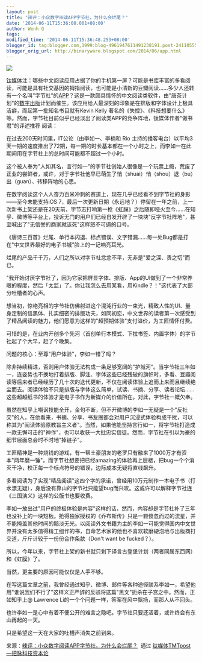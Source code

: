 ```yaml
---
layout: post
title: "辣评：小众数字阅读APP字节社，为什么会烂尾？"
date: '2014-06-11T15:36:00.001+08:00'
author: Wenh Q
tags:
modified_time: '2014-06-11T15:36:48.253+08:00'
blogger_id: tag:blogger.com,1999:blog-4961947611491238191.post-241105555444920652
blogger_orig_url: http://binaryware.blogspot.com/2014/06/app.html
---
```


![](https://images-blogger-opensocial.googleusercontent.com/gadgets/proxy?url=http%3A%2F%2Fwww.tmtpost.com%2Fwp-content%2Fuploads%2F2014%2F06%2F140238081042-560x337.png&container=blogger&gadget=a&rewriteMime=image%2F*)

[钛媒体](http://www.tmtpost.com/)注：哪些中文阅读应用占据了你的手机第一屏？可能是书库丰富的多看阅读，可能是具有社交基因的拇指阅读，也可能是小清新的豆瓣阅读......多少人还转有一个名叫"字节社"的[APP](http://www.tmtpost.com/tag/app)？这是一款颇具情怀的中文阅读类软件，由"唐茶计划"的[数字出版](http://www.tmtpost.com/tag/digitalpublishing)计划而催生。该应用给人最深刻的印象是在排版和字体设计上极具洁癖，而起第一批知名书目就有Kevin
Kelly
著名的《失控》、《科技想要什么》等。然而，字节社目前似乎已经淡出了阅读类APP的竞争阵地，钛媒体作者"做书君"的评述推荐
阅读：



在过去200天时间里，IT公论（由李如一、李楠和 Rio
主持的播客电台）以平均3天一期的速度推出了72期，每一期的时长基本都在一个小时之上，而李如一在此期间用在字节社上的总时间可能都不超过一个小时。

这个被人奉为"人如其名，言行如一"的字节社创始人很像是一个玩票上瘾，荒废了正业的尝鲜者，或许，对于字节社他早已萌生了悄（shuai）悄（shou）退（bu）出（guan）、转移阵地的心思。

在数字阅读这个人人奋力百米冲刺的赛道上，现在几乎已经看不到字节社的身影——至今未能支持iOS
7，最后一次更新日期（永远地？）停留在一年之前，上一次新书上架还是在20天前，字节志打响第一枪《虹膜》之后随即哑火至今……在知乎、微博等平台上，投诉无门的用户们已经自发开辟了一块块"反字节社阵地"，甚至喊出了"无信誉的商家就该死"这样怒不可遏的口号。

《唐诗三百首》烂尾、单行本闪退、标点错误、文字错漏……每一处Bug都是打在"中文世界最好的电子书城"脸上的一记响亮耳光。

烂尾的产品千千万，人们之所以对字节社忿忿不平，无非是"爱之深、责之切"而已。

"我开始讨厌字节社了，因为它家把屏显字体、排版、App的UI做到了一个非常养眼的程度，然后「太监」了。你让我怎么去用某看，用Kindle？！"这代表了大部分吐槽者的心声。

想当初，惊艳亮相的字节社仿佛射进这个混沌行业的一束光，精致人性的UI、量身定制的信黑体、扎实细密的排版功夫，如同初恋，中文世界的读者第一次感受到了精品阅读的魅力，他们愿意为这样的"超预期体验"支付溢价，为工匠情怀付费。

可惜的是，在业内开创多个先河（首创单行本模式、下拉书签、内置字体）的字节社起了个大早，赶了个晚集。



问题的核心：至尊"用户体验"，李如一错了吗？

除非持续精进，否则用户体验无法构成一条足够宽阔的"护城河"。当字节社三年如一，连姿势也不换地打着排版、脚注、字体这些已经残破的旗帜时，多看、豆瓣阅读等后来者已经经历了几十次的迭代更新，不仅在阅读体验上追而上来而且继续绝尘而去。阅读体验不只是排版与字体这么简单，试读、书摘、分享、读者论坛……这些超越纸书的体验才是电子书作为新媒介的价值所在。对此，字节社一概欠奉。

虽然在知乎上嘲讽技能全开，金句不断，但不开微博的李如一无疑是一个"反社交"的人，在他看来，书摘、分享、书友圈都会对用户沉浸式体验构成干扰，可以称其为"阅读体验原教旨主义者"。当然，如果他能坚持言行如一，将字节社打造成一款无懈可击的"神作"，也可以收获一大批忠实信徒。然而，字节社在引以为豪的细节层面总会时不时地"掉链子"。

工匠精神是一种烧钱的游戏，有一帮土豪朋友的老罗只有融来了1000万才有资本"两年磨一锤"。而字节社想要把已经amazing的体验再上层楼，把bug一个个消灭干净，校正每一个标点符号的错误，边际成本无疑将直线飙升。

多看阅读为了实现"精品阅读"这四个字的承诺，曾经用10万元制作一本电子书（打水漂无疑），身后没有靠山的字节社只能望bug而兴叹。这或许可以解释字节社连《三国演义》这样的公版书也要收费。

李如一放出过"用户的终极体验是内容"这样的话，然而，内容却是字节社补了三年也没补上的一块短板。抢得独家授权的《乔布斯传》只是一颗倏忽而过的流星，并不能掩盖其他时间的黯淡无光。以阅读外文书籍为主的李如一可能觉得国内中文世界并没有太多值得精工细作的书，自命艺术家的他也不喜欢软磨硬泡地与出版商打交道，斤斤计较于一份份合作条款（Don't
want be fucked？）。

所以，今年以来，字节社上架的新书就只剩下译言古登堡计划（两者同属东西网）和《虹膜》了。

当然，更主要的原因可能仅仅是人手不够。

在写这篇文章之前，我曾经通过知乎、微博、邮件等各种途径联系李如一，希望他用"谁说我们不行了"这样义正严辞的反驳将这篇"黑文"扼杀在子宫之中。然而，正如知乎上@
Lawrence Li的一个个问题一样，答案在风中飘扬，而那人从不回头。

也许李如一是心中有着不便公开的难言之隐吧。字节社只要还活着，或许终会有东山再起的一天。

只是希望这一天在大家的吐槽声消失之前到来。

来源：[辣评：小众数字阅读APP字节社，为什么会烂尾？](http://www.tmtpost.com/115148.html)  通过 [钛媒体TMTpost—把脉科技资本论](http://www.tmtpost.com/)
